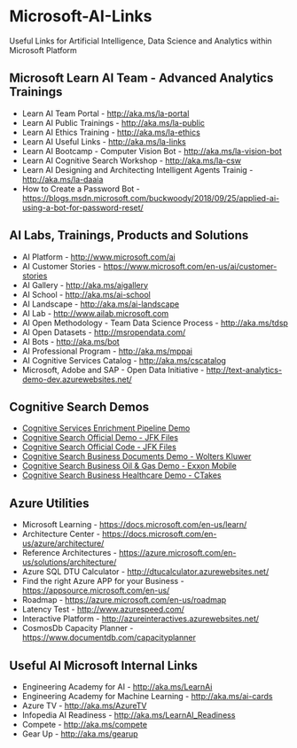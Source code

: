 # Microsoft-AI-Links
Useful Links for Artificial Intelligence, Data Science and Analytics within Microsoft Platform

## Microsoft Learn AI Team - Advanced Analytics Trainings
+ Learn AI Team Portal - http://aka.ms/la-portal
+ Learn AI Public Trainings - http://aka.ms/la-public
+ Learn AI Ethics Training - http://aka.ms/la-ethics
+ Learn AI Useful Links - http://aka.ms/la-links
+ Learn AI Bootcamp - Computer Vision Bot - http://aka.ms/la-vision-bot 
+ Learn AI Cognitive Search Workshop - http://aka.ms/la-csw
+ Learn AI Designing and Architecting Intelligent Agents Trainig - http://aka.ms/la-daaia 
+ How to Create a Password Bot - https://blogs.msdn.microsoft.com/buckwoody/2018/09/25/applied-ai-using-a-bot-for-password-reset/

## AI Labs, Trainings, Products and Solutions
+ AI Platform - http://www.microsoft.com/ai
+ AI Customer Stories - https://www.microsoft.com/en-us/ai/customer-stories 
+ AI Gallery - http://aka.ms/aigallery
+ AI School - http://aka.ms/ai-school
+ AI Landscape - http://aka.ms/ai-landscape
+ AI Lab - http://www.ailab.microsoft.com 
+ AI Open Methodology - Team Data Science Process - http://aka.ms/tdsp
+ AI Open Datasets - http://msropendata.com/
+ AI Bots - http://aka.ms/bot
+ AI Professional Program - http://aka.ms/mppai
+ AI Cognitive Services Catalog - http://aka.ms/cscatalog 
+ Microsoft, Adobe and SAP - Open Data Initiative - http://text-analytics-demo-dev.azurewebsites.net/

## Cognitive Search Demos
+ [Cognitive Services Enrichment Pipeline Demo](https://text-analytics-demo-dev.azurewebsites.net/)
+ [Cognitive Search Official Demo - JFK Files](https://jfk-demo.azurewebsites.net/)
+ [Cognitive Search Official Code - JFK Files](https://github.com/Microsoft/AzureSearch_JFK_Files)
+ [Cognitive Search Business Documents Demo - Wolters Kluwer](https://wolterskluwereap.azurewebsites.net/)
+ [Cognitive Search Business Oil & Gas Demo - Exxon Mobile](http://seismicsearch.azurewebsites.net/)
+ [Cognitive Search Business Healthcare Demo - CTakes](http://webmedsearch.azurewebsites.net/)

## Azure Utilities 
+ Microsoft Learning - https://docs.microsoft.com/en-us/learn/
+ Architecture Center - https://docs.microsoft.com/en-us/azure/architecture/
+ Reference Architectures - https://azure.microsoft.com/en-us/solutions/architecture/
+ Azure SQL DTU Calculator - http://dtucalculator.azurewebsites.net/
+ Find the right Azure APP for your Business - https://appsource.microsoft.com/en-us/
+ Roadmap - https://azure.microsoft.com/en-us/roadmap
+ Latency Test - http://www.azurespeed.com/
+ Interactive Platform - http://azureinteractives.azurewebsites.net/
+ CosmosDb Capacity Planner - https://www.documentdb.com/capacityplanner

## Useful AI Microsoft Internal Links
+ Engineering Academy for AI - http://aka.ms/LearnAi
+ Engineering Academy for Machine Learning - http://aka.ms/ai-cards
+ Azure TV - http://aka.ms/AzureTV
+ Infopedia AI Readiness - http://aka.ms/LearnAI_Readiness
+ Compete - http://aka.ms/compete
+ Gear Up - http://aka.ms/gearup
